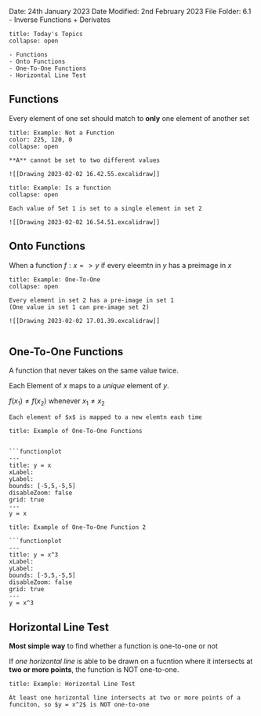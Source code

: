 Date: 24th January 2023
Date Modified: 2nd February 2023
File Folder: 6.1 - Inverse Functions + Derivates

```ad-abstract
title: Today's Topics
collapse: open

- Functions
- Onto Functions
- One-To-One Functions
- Horizontal Line Test

```

## Functions

Every element of one set should match to **only** one element of another set

```ad-info
title: Example: Not a Function
color: 225, 120, 0
collapse: open

**A** cannot be set to two different values

![[Drawing 2023-02-02 16.42.55.excalidraw]]

```


```ad-info
title: Example: Is a function
collapse: open

Each value of Set 1 is set to a single element in set 2

![[Drawing 2023-02-02 16.54.51.excalidraw]]

```


## Onto Functions

When a function $f: x => y$ if every eleemtn in $y$ has a preimage in $x$

```ad-info
title: Example: One-To-One
collapse: open

Every element in set 2 has a pre-image in set 1
(One value in set 1 can pre-image set 2)

![[Drawing 2023-02-02 17.01.39.excalidraw]]


```



## One-To-One Functions

A function that never takes on the same value twice. 

Each Element of $x$ maps to a *unique* element of $y$.

$f(x_1) \ne f(x_2)$ whenever $x_1 \ne x_2$

```ad-tip
Each element of $x$ is mapped to a new elemtn each time
```

```ad-example
title: Example of One-To-One Functions


```functionplot
---
title: y = x
xLabel: 
yLabel: 
bounds: [-5,5,-5,5]
disableZoom: false
grid: true
---
y = x
```

```ad-example
title: Example of One-To-One Function 2

```functionplot
---
title: y = x^3
xLabel: 
yLabel: 
bounds: [-5,5,-5,5]
disableZoom: false
grid: true
---
y = x^3

```

## Horizontal Line Test

**Most simple way** to find whether a function is one-to-one or not

If *one horizontal line* is able to be drawn on a fucntion where it intersects at **two or more points**, the function is NOT one-to-one.

```ad-example
title: Example: Horizontal Line Test

At least one horizontal line intersects at two or more points of a funciton, so $y = x^2$ is NOT one-to-one



```


```



